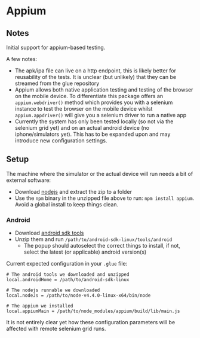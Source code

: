 # Appium

## Notes

Initial support for appium-based testing.

A few notes:

- The apk/ipa file can live on a http endpoint, this is likely better for reusability of the tests. It is unclear (but unlikely) that they can be streamed from the glue repository
- Appium allows both native application testing and testing of the browser on the mobile device. To differentiate this package offers an `appium.webdriver()` method which provides you with a selenium instance to test the browser on the mobile device whilst `appium.appdriver()` will give you a selenium driver to run a native app
- Currently the system has only been tested locally (so not via the selenium grid yet) and on an actual android device (no iphone/simulators yet). This has to be expanded upon and may introduce new configuration settings.

## Setup

The machine where the simulator or the actual device will run needs a bit of external software:

- Download [nodejs](https://nodejs.org/en/download/) and extract the zip to a folder
- Use the `npm` binary in the unzipped file above to run: `npm install appium`. Avoid a global install to keep things clean.

### Android

- Download [android sdk tools](http://developer.android.com/sdk/index.html#Other)
- Unzip them and run `/path/to/android-sdk-linux/tools/android`
	- The popup should autoselect the correct things to install, if not, select the latest (or applicable) android version(s)

Current expected configuration in your `.glue` file:

```
# The android tools we downloaded and unzipped
local.androidHome = /path/to/android-sdk-linux

# The nodejs runnable we downloaded
local.nodeJs = /path/to/node-v4.4.0-linux-x64/bin/node

# The appium we installed
local.appiumMain = /path/to/node_modules/appium/build/lib/main.js
```

It is not entirely clear yet how these configuration parameters will be affected with remote selenium grid runs.
